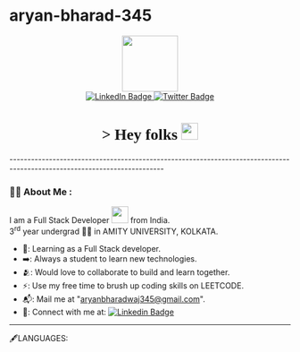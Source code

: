 # aryan-bharad-345
<div id="header" align="center">
  <img src="https://media.giphy.com/media/M9gbBd9nbDrOTu1Mqx/giphy.gif" width="100"/>
</div>
<div id="badges"  align="center">
  <a href="https://www.linkedin.com/in/aryan-bharadwaj-956679203/">
      <img src="https://img.shields.io/badge/LinkedIn-blue?style=for-the-badge&logo=linkedin&logoColor=white" alt="LinkedIn Badge"/>
  </a>
  <a href="https://twitter.com/bharad_arya">
    <img src="https://img.shields.io/badge/Twitter-blue?style=for-the-badge&logo=twitter&logoColor=white" alt="Twitter Badge"/>
  </a><br>
  <img src="https://komarev.com/ghpvc/?username=aryan-bharad-345&style=flat-square&color=blue" alt=""/>

</div>
<h1 style="font-family:verdana;" align="center">>
  Hey folks
  <img src="https://media.giphy.com/media/hvRJCLFzcasrR4ia7z/giphy.gif" width="30px"/>
</h1>
-------------------------------------------------------------------------------------------------------------------------

### :man_technologist: About Me :

I am a Full Stack Developer <img src="https://media.giphy.com/media/WUlplcMpOCEmTGBtBW/giphy.gif" width="30"> from India.<br>
3<sup>rd</sup> year undergrad 👨‍🎓 in AMITY UNIVERSITY, KOLKATA.
- 🔭: Learning as a Full Stack developer.
-  ➡️: Always a student to learn new technologies.
-  🫂: Would love to collaborate to build and learn together.
-  ⚡: Use my free time to brush up coding skills on LEETCODE.
-  📬: Mail me at "aryanbharadwaj345@gmail.com".
-  📱: Connect with me at: [![Linkedin Badge](https://img.shields.io/badge/-aryanbharadwaj-blue?style=flat&logo=Linkedin&logoColor=white)](https://www.linkedin.com/in/aryan-bharadwaj-956679203/)

-------------------------------------------------------------------------------------------------------------------------

🖋️LANGUAGES:
<div>
  
</div>

